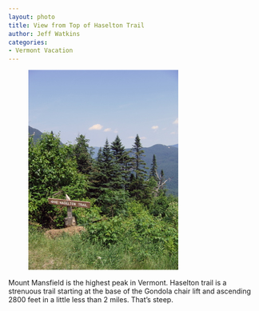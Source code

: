 ```yaml
---
layout: photo
title: View from Top of Haselton Trail
author: Jeff Watkins
categories:
- Vermont Vacation
---
```


<figure><img class="photo" src="/photos/IMG_2119.jpg"></figure>

Mount Mansfield is the highest peak in Vermont. Haselton trail is a strenuous
trail starting at the base of the Gondola chair lift and ascending 2800 feet
in a little less than 2 miles. That’s steep.

